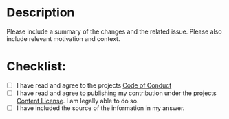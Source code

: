 # Description

Please include a summary of the changes and the related issue.
Please also include relevant motivation and context.

<!-- If there is an issue related to this PR, add the 'Fixes' line -->
<!-- Fixes # (issue) -->

# Checklist:

- [ ] I have read and agree to the projects [Code of Conduct](../../CODE_OF_CONDUCT.md)
- [ ] I have read and agree to publishing my contribution under the projects [Content License](../../CONTENT_LICENSE.md). I am legally able to do so.
- [ ] I have included the source of the information in my answer.
